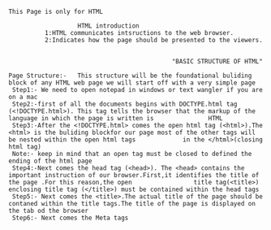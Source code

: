 ```
This Page is only for HTML
```
                       HTML introduction
              1:HTML communicates intsructions to the web browser.
              2:Indicates how the page should be presented to the viewers.
              
              
                                                 "BASIC STRUCTURE OF HTML"
                                                 
    Page Structure:-   This structure will be the foundational buliding block of any HTML web page we will start off with a very simple page
     Step1:- We need to open notepad in windows or text wangler if you are on a mac
     Step2:-first of all the documents begins with DOCTYPE.html tag (<!DOCTYPE.html>). This tag tells the browser that the markup of the language in which the page is written is               HTML
     Step3:-After the <!DOCTYPE.html> comes the open html tag (<html>).The <html> is the buliding blockfor our page most of the other tags will be nested within the open html tags             in the </html>(closing html tag)
     Note:- keep in mind that an open tag must be closed to defined the ending of the html page 
     Step4:-Next comes the head tag (<head>). The <head> contains the important instruction of our browser.First,it identifies the title of the page .For this reason,the open                 title tag(<title>) enclosing title tag (</title>) must be contained within the head tags
     Step5:- Next comes the <title>.The actual title of the page should be contaned within the title tags.The title of the page is displayed on the tab od the browser
     Step6:- Next comes the Meta tags 
             
